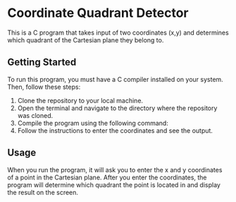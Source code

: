 # Coordinate Quadrant Detector

This is a C program that takes input of two coordinates (x,y) and determines which quadrant of the Cartesian plane they belong to.

## Getting Started

To run this program, you must have a C compiler installed on your system. Then, follow these steps:

1. Clone the repository to your local machine.
2. Open the terminal and navigate to the directory where the repository was cloned.
3. Compile the program using the following command:
4. Follow the instructions to enter the coordinates and see the output.

## Usage

When you run the program, it will ask you to enter the x and y coordinates of a point in the Cartesian plane. After you enter the coordinates, the program will determine which quadrant the point is located in and display the result on the screen.

